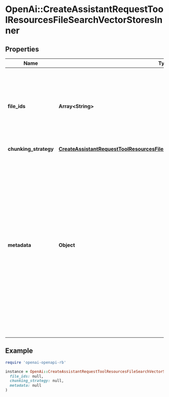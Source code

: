 # OpenAi::CreateAssistantRequestToolResourcesFileSearchVectorStoresInner

## Properties

| Name | Type | Description | Notes |
| ---- | ---- | ----------- | ----- |
| **file_ids** | **Array&lt;String&gt;** | A list of [file](/docs/api-reference/files) IDs to add to the vector store. There can be a maximum of 10000 files in a vector store.  | [optional] |
| **chunking_strategy** | [**CreateAssistantRequestToolResourcesFileSearchVectorStoresInnerChunkingStrategy**](CreateAssistantRequestToolResourcesFileSearchVectorStoresInnerChunkingStrategy.md) |  | [optional] |
| **metadata** | **Object** | Set of 16 key-value pairs that can be attached to a vector store. This can be useful for storing additional information about the vector store in a structured format. Keys can be a maximum of 64 characters long and values can be a maximum of 512 characters long.  | [optional] |

## Example

```ruby
require 'openai-openapi-rb'

instance = OpenAi::CreateAssistantRequestToolResourcesFileSearchVectorStoresInner.new(
  file_ids: null,
  chunking_strategy: null,
  metadata: null
)
```

